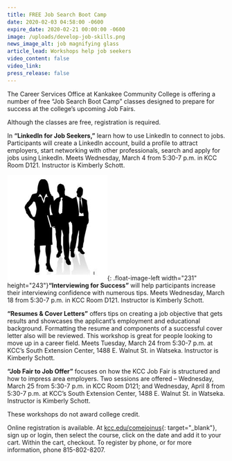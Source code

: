 ```yaml
---
title: FREE Job Search Boot Camp
date: 2020-02-03 04:58:00 -0600
expire_date: 2020-02-21 00:00:00 -0600
image: /uploads/develop-job-skills.png
news_image_alt: job magnifying glass
article_lead: Workshops help job seekers
video_content: false
video_link:
press_release: false
---
```


The Career Services Office at Kankakee Community College is offering a number of free “Job Search Boot Camp” classes designed to prepare for success at the college’s upcoming Job Fairs.

Although the classes are free, registration is required.

In **“LinkedIn for Job Seekers,”** learn how to use LinkedIn to connect to jobs. Participants will create a LinkedIn account, build a profile to attract employers, start networking with other professionals, search and apply for jobs using LinkedIn. Meets Wednesday, March 4 from 5:30-7 p.m. in KCC Room D121. Instructor is Kimberly Schott.

![](/uploads/interview-square.JPG){: .float-image-left width="231" height="243"}**“Interviewing for Success”** will help participants increase their interviewing confidence with numerous tips. Meets Wednesday, March 18 from 5:30-7 p.m. in KCC Room D121. Instructor is Kimberly Schott.

**“Resumes & Cover Letters”** offers tips on creating a job objective that gets results and showcases the applicant’s employment and educational background. Formatting the resume and components of a successful cover letter also will be reviewed. This workshop is great for people looking to move up in a career field. Meets Tuesday, March 24 from 5:30-7 p.m. at KCC’s South Extension Center, 1488 E. Walnut St. in Watseka. Instructor is Kimberly Schott.

**“Job Fair to Job Offer”** focuses on how the KCC Job Fair is structured and how to impress area employers. Two sessions are offered – Wednesday, March 25 from 5:30-7 p.m. in KCC Room D121; and Wednesday, April 8 from 5:30-7 p.m. at KCC’s South Extension Center, 1488 E. Walnut St. in Watseka. Instructor is Kimberly Schott.

These workshops do not award college credit.&nbsp;

Online registration is available. At [kcc.edu/comejoinus](https://www.enrole.com/kcc/jsp/login.jsp){: target="_blank"}, sign up or login, then select the course, click on the date and add it to your cart. Within the cart, checkout. To register by phone, or for more information, phone 815-802-8207.<br>&nbsp;